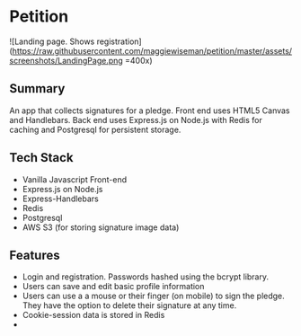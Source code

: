 # Petition
![Landing page. Shows registration](https://raw.githubusercontent.com/maggiewiseman/petition/master/assets/screenshots/LandingPage.png =400x)
## Summary
An app that collects signatures for a pledge.  Front end uses HTML5 Canvas and Handlebars.  Back end uses Express.js on Node.js with Redis for caching and Postgresql for persistent storage.

## Tech Stack
* Vanilla Javascript Front-end
* Express.js on Node.js
* Express-Handlebars
* Redis
* Postgresql 
* AWS S3 (for storing signature image data)


## Features

* Login and registration. Passwords hashed using the bcrypt library. 
* Users can save and edit basic profile information
* Users can use a a mouse or their finger (on mobile) to sign the pledge.  They have the option to delete their signature at any time. 
* Cookie-session data is stored in Redis
*
